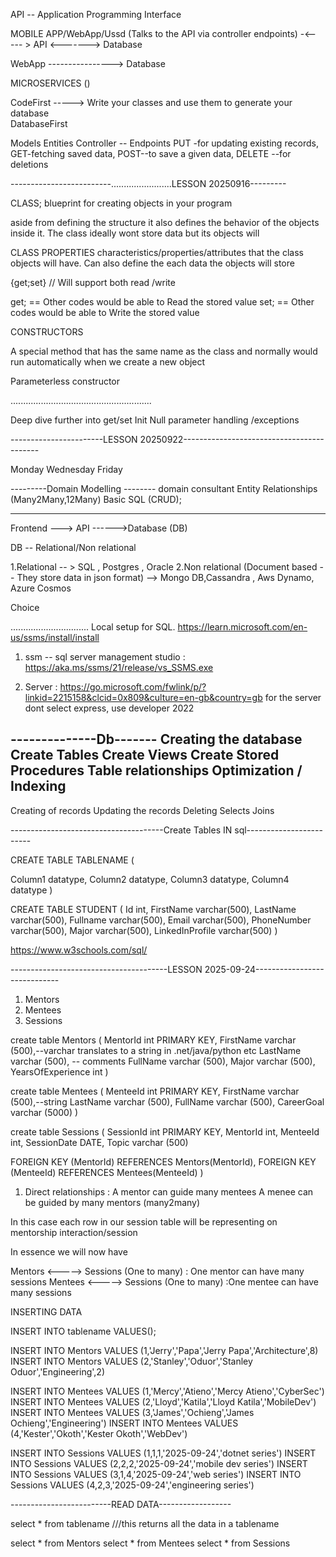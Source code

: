 API -- Application Programming Interface


MOBILE APP/WebApp/Ussd (Talks to the API via controller endpoints) -<----- > API <-------> Database  


WebApp ----------------> Database 


MICROSERVICES ()


CodeFirst      -----> Write your classes and use them to generate your database  
DatabaseFirst


Models
Entities
Controller -- Endpoints
PUT -for updating existing records,
GET-fetching saved data,
POST--to save a given data,
DELETE --for deletions



-------------------------........................LESSON 20250916---------

CLASS;
blueprint for creating objects in your program

aside from defining the structure it also defines the behavior of the objects inside it. The class ideally wont store data but its objects will

CLASS PROPERTIES
characteristics/properties/attributes that the class objects will have. Can also define the each data the objects will store


{get;set} // Will support both read /write 

get; == Other codes would be able to Read the stored value
set; == Other codes would be able to Write the stored value


CONSTRUCTORS

A special method that has the same name as the class and normally would run automatically when we create a new object


Parameterless constructor



........................................................

Deep dive further into get/set
Init 
Null parameter handling /exceptions





-----------------------LESSON 20250922------------------------------------------


Monday
Wednesday
Friday


---------Domain Modelling --------
domain consultant
Entity Relationships (Many2Many,12Many)
Basic SQL (CRUD);


-------------------------------------------------------

Frontend ---> API ------>Database (DB)

DB -- Relational/Non relational

1.Relational -- > SQL , Postgres , Oracle
2.Non relational (Document based -- They store data in json format) --> Mongo DB,Cassandra , Aws Dynamo, Azure Cosmos

Choice

...............................
Local setup for SQL. 
https://learn.microsoft.com/en-us/ssms/install/install


1. ssm -- sql server management studio : https://aka.ms/ssms/21/release/vs_SSMS.exe

2. Server  : https://go.microsoft.com/fwlink/p/?linkid=2215158&clcid=0x809&culture=en-gb&country=gb
 for the server dont select express, use developer 2022


--------------Db-------
Creating the database
Create Tables
Create Views
Create Stored Procedures
Table relationships 
Optimization / Indexing
-------------
Creating of records
Updating the records
Deleting
Selects
Joins

--------------------------------------Create Tables IN sql------------------------

CREATE TABLE TABLENAME (
 
Column1  datatype,
Column2  datatype,
Column3  datatype,
Column4  datatype
)

CREATE TABLE STUDENT (
Id int,
FirstName varchar(500),
LastName varchar(500),
Fullname varchar(500),
Email varchar(500),
PhoneNumber varchar(500),
Major varchar(500),
LinkedInProfile varchar(500)
)




https://www.w3schools.com/sql/








---------------------------------------LESSON 2025-09-24-----------------------------




1. Mentors
2. Mentees
3. Sessions



create table Mentors (
MentorId int PRIMARY KEY,
FirstName varchar (500),--varchar translates to a string in .net/java/python etc
LastName varchar (500), -- comments
FullName varchar (500),
Major varchar (500),
YearsOfExperience int
)


create table Mentees (
MenteeId int PRIMARY KEY,
FirstName varchar (500),--string
LastName varchar (500),
FullName varchar (500),
CareerGoal varchar (5000)
)


create table Sessions 
(
  SessionId int PRIMARY KEY, 
  MentorId int,
  MenteeId int,
  SessionDate DATE,
  Topic varchar (500)
  
  FOREIGN KEY (MentorId) REFERENCES Mentors(MentorId),
  FOREIGN KEY (MenteeId) REFERENCES Mentees(MenteeId)
)

1. Direct relationships : A mentor can guide many mentees
                          A menee can be guided by many mentors (many2many)

In this case each row in our session table will be representing on mentorship interaction/session


In essence we will now have 

Mentors <-----> Sessions (One to many) : One mentor can have many sessions
Mentees <-----> Sessions (One to many) :One mentee can have many sessions





INSERTING DATA


INSERT INTO tablename VALUES();


INSERT INTO Mentors VALUES (1,'Jerry','Papa','Jerry Papa','Architecture',8)
INSERT INTO Mentors VALUES (2,'Stanley','Oduor','Stanley Oduor','Engineering',2)


INSERT INTO Mentees VALUES (1,'Mercy','Atieno','Mercy Atieno','CyberSec')
INSERT INTO Mentees VALUES (2,'Lloyd','Katila','Lloyd Katila','MobileDev')
INSERT INTO Mentees VALUES (3,'James','Ochieng','James Ochieng','Engineering')
INSERT INTO Mentees VALUES (4,'Kester','Okoth','Kester Okoth','WebDev')


INSERT INTO Sessions VALUES (1,1,1,'2025-09-24','dotnet series')
INSERT INTO Sessions VALUES (2,2,2,'2025-09-24','mobile dev series')
INSERT INTO Sessions VALUES (3,1,4,'2025-09-24','web series')
INSERT INTO Sessions VALUES (4,2,3,'2025-09-24','engineering series')



-------------------------READ DATA------------------

select * from tablename ///this returns all the data in a tablename


select * from Mentors
select * from Mentees
select * from Sessions
















